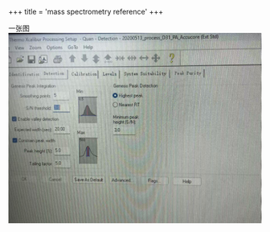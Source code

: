 +++
title = 'mass spectrometry reference'
+++

一张图
![alt text](ms-method-ref/微信图片_20241222015147.jpg)